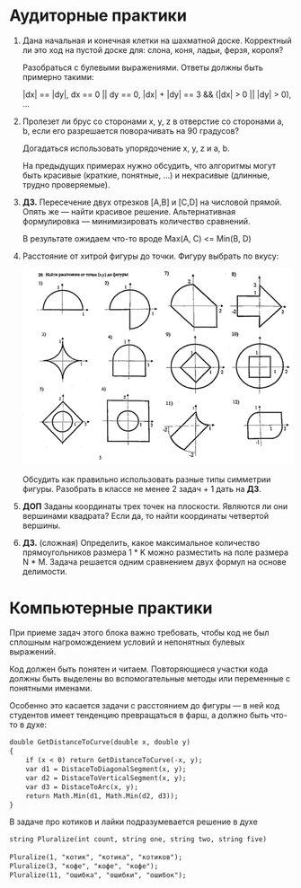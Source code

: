 ﻿# Аудиторные практики

1. Дана начальная и конечная клетки на шахматной доске. Корректный ли это ход на пустой доске для: 
слона, коня, ладьи, ферзя, короля?

	Разобраться с булевыми выражениями. Ответы должны быть примерно такими:

	|dx| == |dy|, dx == 0 || dy == 0, |dx| + |dy| == 3 && (|dx| > 0 || |dy| > 0), ...

2. Пролезет ли брус со сторонами x, y, z в отверстие со сторонами a, b, 
	если его разрешается поворачивать на 90 градусов?

	Догадаться использовать упорядочение x, y, z и a, b.

	На предыдущих примерах нужно обсудить, что алгоритмы могут быть красивые (краткие, понятные, ...) 
	и некрасивые (длинные, трудно проверяемые).

3. __ДЗ.__ Пересечение двух отрезков [A,B] и [C,D] на числовой прямой. Опять же — найти красивое решение. 
	Альтернативная формулировка — минимизировать количество сравнений.

	В результате ожидаем что-то вроде Max(A, C) <= Min(B, D)

4. Расстояние от хитрой фигуры до точки. Фигуру выбрать по вкусу:

	![Фигуры](shapes.png)

	Обсудить как правильно использовать разные типы симметрии фигуры.
	Разобрать в классе не менее 2 задач + 1 дать на __ДЗ__.

5. __ДОП__ Заданы координаты трех точек на плоскости. Являются ли они вершинами квадрата? 
	Если да, то найти координаты четвертой вершины.

6. __ДЗ.__ (сложная) Определить, какое максимальное количество прямоугольников размера 1 * K можно разместить на поле размера N * M.
	Задача решается одним сравнением двух формул на основе делимости.

# Компьютерные практики

При приеме задач этого блока важно требовать, чтобы код не был сплошным нагромождением условий и непонятных булевых выражений.

Код должен быть понятен и читаем. Повторяющиеся участки кода должны быть выделены во вспомогательные методы или переменные с понятными именами.

Особенно это касается задачи с расстоянием до фигуры — в ней код студентов имеет тенденцию превращаться в фарш, а должно быть что-то в духе:

	double GetDistanceToCurve(double x, double y)
	{
		if (x < 0) return GetDistanceToCurve(-x, y);
		var d1 = DistaceToDiagonalSegment(x, y);
		var d2 = DistaceToVerticalSegment(x, y);
		var d3 = DistaceToArc(x, y);
		return Math.Min(d1, Math.Min(d2, d3));
	}

В задаче про котиков и лайки подразумевается решение в духе

	string Pluralize(int count, string one, string two, string five)

	Pluralize(1, "котик", "котика", "котиков");
	Pluralize(3, "кофе", "кофе", "кофе");
	Pluralize(11, "ошибка", "ошибки", "ошибок");
